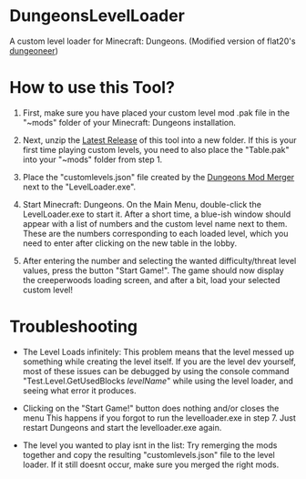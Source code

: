# DungeonsLevelLoader

A custom level loader for Minecraft: Dungeons. (Modified version of flat20's [dungeoneer](https://github.com/flat20/dungeoneer))

# How to use this Tool?


1. First, make sure you have placed your custom level mod .pak file in the "~mods" folder of your Minecraft: Dungeons installation.
2. Next, unzip the [Latest Release](https://github.com/LukeFZ/DungeonsLevelLoader/releases/latest) of this tool into a new folder.
If this is your first time playing custom levels, you need to also place the "Table.pak" into your "~mods" folder from step 1.

3. Place the "customlevels.json" file created by the [Dungeons Mod Merger](https://github.com/LukeFZ/DungeonsModMerger) next to the "LevelLoader.exe".

4. Start Minecraft: Dungeons. On the Main Menu, double-click the LevelLoader.exe to start it.
After a short time, a blue-ish window should appear with a list of numbers and the custom level name next to them. 
These are the numbers corresponding to each loaded level, which you need to enter after clicking on the new table in the lobby.

5. After entering the number and selecting the wanted difficulty/threat level values, press the button "Start Game!".
The game should now display the creeperwoods loading screen, and after a bit, load your selected custom level!

# Troubleshooting
  - The Level Loads infinitely:
	  This problem means that the level messed up something while creating the level itself. 
	  If you are the level dev yourself, most of these issues can be debugged by using the console command "Test.Level.GetUsedBlocks *levelName*" while using the level loader,
	  and seeing what error it produces.
  
  - Clicking on the "Start Game!" button does nothing and/or closes the menu
	  This happens if you forgot to run the levelloader.exe in step 7.
	  Just restart Dungeons and start the levelloader.exe again.
    
  - The level you wanted to play isnt in the list:
    Try remerging the mods together and copy the resulting "customlevels.json" file to the level loader.
    If it still doesnt occur, make sure you merged the right mods. 
